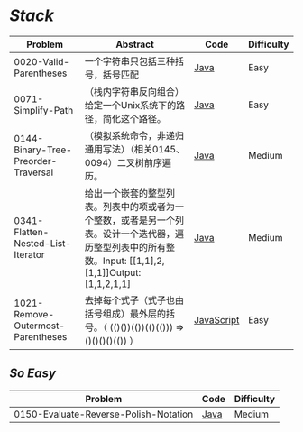# *Stack*

|Problem|Abstract|Code|Difficulty|
| --- | --- | --- | --- |
|0020-Valid-Parentheses|一个字符串只包括三种括号，括号匹配|[Java](../LeetCode/Java/0020-Valid-Parentheses/src)|Easy|
|0071-Simplify-Path|（栈内字符串反向组合）给定一个Unix系统下的路径，简化这个路径。|[Java](../LeetCode/Java/0071-Simplify-Path/src)|Easy|
|0144-Binary-Tree-Preorder-Traversal|（模拟系统命令，非递归通用写法）（相关0145、0094）二叉树前序遍历。|[Java](../LeetCode/Java/0144-Binary-Tree-Preorder-Traversal/src)|Medium|
|0341-Flatten-Nested-List-Iterator|给出一个嵌套的整型列表。列表中的项或者为一个整数，或者是另一个列表。设计一个迭代器，遍历整型列表中的所有整数。Input: [[1,1],2,[1,1]]Output: [1,1,2,1,1]|[Java](../LeetCode/Java/0341-Flatten-Nested-List-Iterator/src)|Medium|
|1021-Remove-Outermost-Parentheses|去掉每个式子（式子也由括号组成）最外层的括号。（ (()())(())(()(())) => ()()()()(()) ）|[JavaScript](../LeetCode/JavaScript/src/1021-Remove-Outermost-Parentheses.js)|Easy|


## *So Easy*
|Problem|Code|Difficulty|
| --- | --- | --- |
|0150-Evaluate-Reverse-Polish-Notation|[Java](../LeetCode/Java/0150-Evaluate-Reverse-Polish-Notation/src)|Medium|
